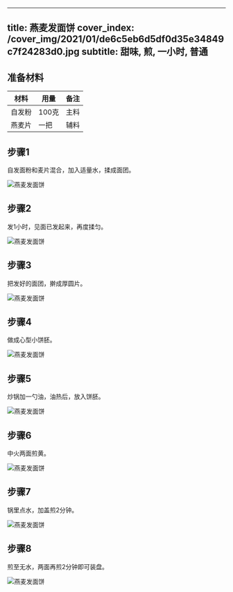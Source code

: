 
---
title: 燕麦发面饼
cover_index: /cover_img/2021/01/de6c5eb6d5df0d35e34849c7f24283d0.jpg
subtitle: 甜味, 煎, 一小时, 普通
---

## 准备材料

| 材料     | 用量 | 备注|
| ------- | ----- | --- |
| 自发粉 | 100克| 主料 |
| 燕麦片 | 一把| 辅料 |

## 步骤1

自发面粉和麦片混合，加入适量水，揉成面团。

![燕麦发面饼](https://i8.meishichina.com/attachment/recipe/201010/201010081954250.jpg?x-oss-process=style/p320) 

## 步骤2

发1小时，见面已发起来，再度揉匀。

![燕麦发面饼](https://i8.meishichina.com/attachment/recipe/201010/201010081955011.jpg?x-oss-process=style/p320) 

## 步骤3

把发好的面团，擀成厚圆片。

![燕麦发面饼](https://i8.meishichina.com/attachment/recipe/201010/201010081955267.jpg?x-oss-process=style/p320) 

## 步骤4

做成心型小饼胚。

![燕麦发面饼](https://i8.meishichina.com/attachment/recipe/201010/201010081956110.jpg?x-oss-process=style/p320) 

## 步骤5

炒锅加一勺油，油热后，放入饼胚。

![燕麦发面饼](https://i8.meishichina.com/attachment/recipe/201010/201010081956363.jpg?x-oss-process=style/p320) 

## 步骤6

中火两面煎黄。

![燕麦发面饼](https://i8.meishichina.com/attachment/recipe/201010/201010081957133.jpg?x-oss-process=style/p320) 

## 步骤7

锅里点水，加盖煎2分钟。

![燕麦发面饼](https://i8.meishichina.com/attachment/recipe/201010/201010081957400.jpg?x-oss-process=style/p320) 

## 步骤8

煎至无水，两面再煎2分钟即可装盘。

![燕麦发面饼](https://i8.meishichina.com/attachment/recipe/201010/201010081958330.jpg?x-oss-process=style/p320) 

